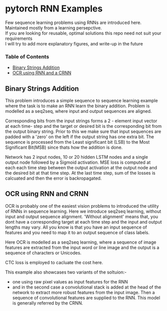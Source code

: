 # pytorch RNN Examples
Few sequence learning problems using RNNs are introduced here. Maintained mostly from a learning persepctive.<br>
If you are looking for reusable, optimal solutions this repo need not suit your requirements<br>
I will try to add more explanatory figures, and write-up in the future 


### Table of Contents
- <a href='#Binary Strings Addition'> Binary Strings Addition </a>
- <a href='#OCR using BRNNs and CRNNs'> OCR using RNN and a CRNN </a>


## Binary Strings Addition
This problem introduces a simple sequence to sequence learning example where the task is to make an RNN learn the binary addition. Problem is modelled as a seq2seq, where input and output sequences are aligned.<br>

Corresponding bits from the input strings forms a 2 - element input vector at each time- step and the target  or desired bit is the corresponding bit from the output binary string. Prior to this we make sure that input sequences are padded with a 'zero' on the left if the output string has one extra bit. The sequence is processed from the Least significant bit (LSB) to the Most Significant Bit(MSB) since thats how the addition is done. <br>

Network has 2 input nodes, 10 or 20 hidden LSTM nodes  and a single output node followed by a Sigmoid activation. MSE loss is computed at each each time step between the output activation at the output node and the desired bit at that time step. At the last time step, sum of the losses is calcuated and then the error is backropagated.




## OCR using RNN and CRNN
OCR is probably one of the easiest vision problems to introduced the utility of RNNs in sequence learning. Here we introduce seq2seq learning, without input and output sequence alignment. 'Without alignment' means that, you dont have a  corresponding target at each time step and the input and output lengths may vary. All you know is that you have an input sequence of features and you need to map it to an output sequence of class labels.<br>

Here OCR is modelled as a seq2seq learning, where a sequence of image features are extracted from the input word or line image and the output is a sequence of characters or Unicodes.<br>

CTC loss is employed to cacluate the cost here.

This example also showcases two variants of the soltuion:-
- one using raw pixel values as input features for the RNN
- and in the second case a convolutional stack is added at the head of the network to extract more robust features from the input image. Then a sequence of convolutional features are supplied to the RNN. This model is generally referred by the CRNN.

